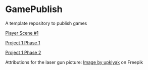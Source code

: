 # GamePublish
A template repository to publish games

[Player Scene #1](https://html-preview.github.io/?url=https://github.com/WCU-CS-CooperLab/demo-games-The-Engma/blob/main/Player%20Scene/index.html)

[Project 1 Phase 1](https://html-preview.github.io/?url=https://github.com/WCU-CS-CooperLab/demo-games-The-Engma/blob/main/Project%20Phase%201/index.html)

[Project 1 Phase 2](https://html-preview.github.io/?url=https://github.com/WCU-CS-CooperLab/demo-games-The-Engma/blob/Project-1/Phase%202/Index.html)


Attributions for the laser gun picture: <a href="https://www.freepik.com/free-photos-vectors/laser-sprite">Image by upklyak</a> on Freepik 
